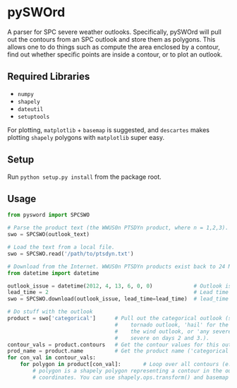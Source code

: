 # pySWOrd
A parser for SPC severe weather outlooks. Specifically, pySWOrd will pull out the contours from an SPC outlook and store them as polygons. This allows one to do things such as compute the area enclosed by a contour, find out whether specific points are inside a contour, or to plot an outlook.

## Required Libraries
* `numpy`
* `shapely`
* `dateutil`
* `setuptools`

For plotting, `matplotlib` + `basemap` is suggested, and `descartes` makes plotting `shapely` polygons with `matplotlib` super easy.

## Setup
Run `python setup.py install` from the package root.

## Usage
```python
from pysword import SPCSWO

# Parse the product text (the WWUS0n PTSDYn product, where n = 1,2,3).
swo = SPCSWO(outlook_text)

# Load the text from a local file.
swo = SPCSWO.read('/path/to/ptsdyn.txt')

# Download from the Internet. WWUS0n PTSDYn products exist back to 24 March 2005.
from datetime import datetime

outlook_issue = datetime(2012, 4, 13, 6, 0, 0)             # Outlook issuance time
lead_time = 2                                              # Lead time in the outlook in days
swo = SPCSWO.download(outlook_issue, lead_time=lead_time)  # lead_time defaults to 1 day if not specified.

# Do stuff with the outlook
product = swo['categorical']      # Pull out the categorical outlook (specify 'tornado' for the 
                                  #    tornado outlook, 'hail' for the hail outlook, 'wind' for
                                  #    the wind outlook, or 'any severe' for probability of any
                                  #    severe on days 2 and 3.).
contour_vals = product.contours   # Get the contour values for this outlook
prod_name = product.name          # Get the product name ('categorical', 'tornado', etc.)
for con_val in contour_vals:
    for polygon in product[con_val]:       # Loop over all contours (e.g. all SLGT risk areas)
        # polygon is a shapely polygon representing a contour in the outlook. The vertices are lon, lat
        # coordinates. You can use shapely.ops.transform() and basemap to transform to x, y coordinates.
```
